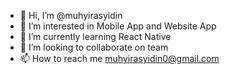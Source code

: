 - 👋 Hi, I’m @muhyirasyidin
- 👀 I’m interested in Mobile App and Website App
- 🌱 I’m currently learning React Native
- 💞️ I’m looking to collaborate on team
- 📫 How to reach me muhyirasyidin0@gmail.com

<!---
muhyirasyidin/muhyirasyidin is a ✨ special ✨ repository because its `README.md` (this file) appears on your GitHub profile.
You can click the Preview link to take a look at your changes.
--->
